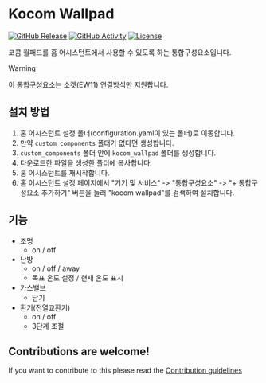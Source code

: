 # Kocom Wallpad

[![GitHub Release][releases-shield]][releases]
[![GitHub Activity][commits-shield]][commits]
[![License][license-shield]](LICENSE)

코콤 월패드를 홈 어시스턴트에서 사용할 수 있도록 하는 통합구성요소입니다.

> [!WARNING]
> 이 통합구성요소는 소켓(EW11) 연결방식만 지원합니다.

## 설치 방법

1. 홈 어시스턴트 설정 폴더(configuration.yaml이 있는 폴더)로 이동합니다.
1. 만약 `custom_components` 폴더가 없다면 생성합니다.
1. `custom_components` 폴더 안에 `kocom_wallpad` 폴더를 생성합니다.
1. 다운로드한 파일을 생성한 폴더에 복사합니다.
1. 홈 어시스턴트를 재시작합니다.
1. 홈 어시스턴트 설정 페이지에서 "기기 및 서비스" -> "통합구성요소" -> "+ 통합구성요소 추가하기" 버튼을 눌러 "kocom wallpad"를 검색하여 설치합니다.

## 기능

- 조명
    - on / off
- 난방
    - on / off / away
    - 목표 온도 설정 / 현재 온도 표시
- 가스밸브
    - 닫기
- 환기(전열교환기)
    - on / off
    - 3단계 조절


## Contributions are welcome!

If you want to contribute to this please read the [Contribution guidelines](CONTRIBUTING.md)


[commits-shield]: https://img.shields.io/github/commit-activity/y/zmtq05/kocom_wallpad.svg?style=for-the-badge
[commits]: https://github.com/zmtq05/kocom_wallpad/commits/main
[license-shield]: https://img.shields.io/github/license/zmtq05/kocom_wallpad.svg?style=for-the-badge
[releases-shield]: https://img.shields.io/github/release/zmtq05/kocom_wallpad.svg?style=for-the-badge
[releases]: https://github.com/zmtq05/kocom_wallpad/releases

